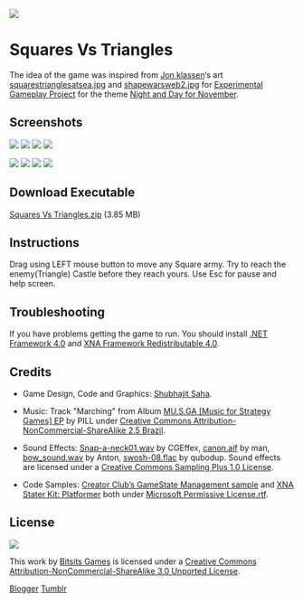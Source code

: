 ![](https://raw.githubusercontent.com/Bitsits/Squares-vs-Triangles/master/Windows%20Phone%20App/Push%20Puzzle%20PC%20Large.png)

Squares Vs Triangles
===
The idea of the game was inspired from [Jon klassen](http://www.burstofbeaden.com/)‘s art [squarestrianglesatsea.jpg](http://www.burstofbeaden.com/squarestrianglesatsea.jpg) and [shapewarsweb2.jpg](http://www.burstofbeaden.com/shapewarsweb2.jpg) for [Experimental Gameplay Project] for the theme [Night and Day for November][theme].

Screenshots
---

![](https://raw.githubusercontent.com/Bitsits/Squares-vs-Triangles/master/Windows%20Phone%20App/SVT%20Screenshot%201.png)
![](https://raw.githubusercontent.com/Bitsits/Squares-vs-Triangles/master/Windows%20Phone%20App/SVT%20Screenshot%202.png)
![](https://raw.githubusercontent.com/Bitsits/Squares-vs-Triangles/master/Windows%20Phone%20App/SVT%20Screenshot%203.png)
![](https://raw.githubusercontent.com/Bitsits/Squares-vs-Triangles/master/Windows%20Phone%20App/SVT%20Screenshot%204.png)

![](https://raw.githubusercontent.com/Bitsits/Squares-vs-Triangles/master/Windows%20Phone%20App/SVT%20Screenshot%205.png)
![](https://raw.githubusercontent.com/Bitsits/Squares-vs-Triangles/master/Windows%20Phone%20App/SVT%20Screenshot%206.png)
![](https://raw.githubusercontent.com/Bitsits/Squares-vs-Triangles/master/Windows%20Phone%20App/SVT%20Screenshot%207.png)
![](https://raw.githubusercontent.com/Bitsits/Squares-vs-Triangles/master/Windows%20Phone%20App/SVT%20Screenshot%208.png)

Download Executable
---
[Squares Vs Triangles.zip][zip] (3.85 MB)

Instructions
---
Drag using LEFT mouse button to move any Square army. Try to reach the enemy(Triangle) Castle before they reach yours. Use Esc for pause and help screen.


Troubleshooting
---
If you have problems getting the game to run. You should install [.NET Framework 4.0] and [XNA Framework Redistributable 4.0].


Credits
---
- Game Design, Code and Graphics: [Shubhajit Saha].

- Music: Track "Marching" from Album [MU.S.GA [Music for Strategy Games] EP](http://www.jamendo.com/en/album/12751) by PILL under [Creative Commons Attribution-NonCommercial-ShareAlike 2.5 Brazil].

- Sound Effects: [Snap-a-neck01.wav](http://www.freesound.org/samplesViewSingle.php?id=97783) by CGEffex, [canon.aif](http://www.freesound.org/samplesViewSingle.php?id=14615) by man, [bow_sound.wav](http://www.freesound.org/samplesViewSingle.php?id=54) by Anton, [swosh-08.flac](http://www.freesound.org/samplesViewSingle.php?id=59995) by qubodup. Sound effects are licensed under a [Creative Commons Sampling Plus 1.0 License].

- Code Samples: [Creator Club’s GameState Management sample] and [XNA Stater Kit: Platformer] both under [Microsoft Permissive License.rtf].


License
---

![](https://raw.githubusercontent.com/Bitsits/Squares-vs-Triangles/master/Blog/cc.png)

This work by [Bitsits Games] is licensed under a [Creative Commons Attribution-NonCommercial-ShareAlike 3.0 Unported License].

[.NET Framework 4.0]: http://www.microsoft.com/en-in/download/details.aspx?id=17718
[XNA Framework Redistributable 4.0]: http://www.microsoft.com/en-in/download/details.aspx?id=20914

[Creator Club’s GameState Management sample]: http://creators.xna.com/en-US/samples/gamestatemanagement
[XNA Stater Kit: Platformer]: http://msdn.microsoft.com/en-us/library/dd254918.aspx
[Microsoft Permissive License.rtf]: http://creators.xna.com/downloads/?id=15

[MIT License]: http://www.opensource.org/licenses/mit-license.php
[Creative Commons Sampling Plus 1.0 License]: http://creativecommons.org/licenses/sampling+/1.0/
[Creative Commons Attribution-NonCommercial-ShareAlike 2.5 Brazil]:http://creativecommons.org/licenses/by-nc-sa/2.5/br/
[Creative Commons Attribution-NonCommercial-ShareAlike 3.0 Unported License]: http://creativecommons.org/licenses/by-nc-sa/3.0/

[Bitsits Games]: https://bitsits.blogspot.com
[Shubhajit Saha]: https://suvozit.blogspot.com
[Maya Agarwal]: https://mayaagarwal.blogspot.com

[Experimental Gameplay Project]: http://experimentalgameplay.com/
[theme]: http://experimentalgameplay.com/blog/2010/11/night-and-day-for-november/
[zip]: https://github.com/Bitsits/Squares-vs-Triangles/blob/master/Windows%20Phone%20App/Squares%20Vs%20Triangles.zip

[Blogger](https://bitsits.blogspot.com/2011/05/squares-vs-triangles-in-marketplace.html)
[Tumblr](http://bitsits.tumblr.com/post/96209958400/squares-vs-triangles-in-marketplace-squares-vs)

